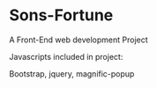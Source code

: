 # Sons-Fortune
A Front-End web development Project

Javascripts included in project:

Bootstrap, jquery, magnific-popup
